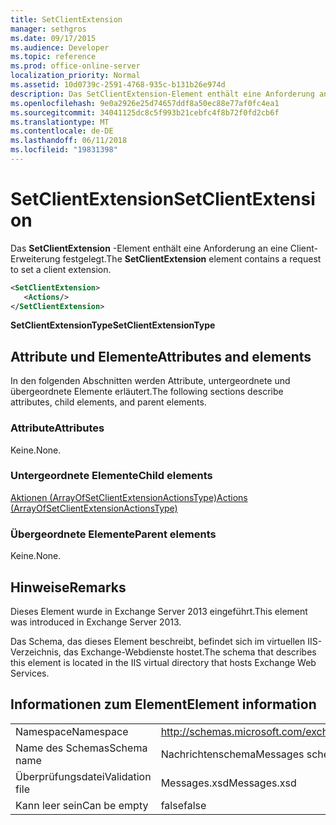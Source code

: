 ```yaml
---
title: SetClientExtension
manager: sethgros
ms.date: 09/17/2015
ms.audience: Developer
ms.topic: reference
ms.prod: office-online-server
localization_priority: Normal
ms.assetid: 10d0739c-2591-4768-935c-b131b26e974d
description: Das SetClientExtension-Element enthält eine Anforderung an eine Client-Erweiterung festgelegt.
ms.openlocfilehash: 9e0a2926e25d74657ddf8a50ec88e77af0fc4ea1
ms.sourcegitcommit: 34041125dc8c5f993b21cebfc4f8b72f0fd2cb6f
ms.translationtype: MT
ms.contentlocale: de-DE
ms.lasthandoff: 06/11/2018
ms.locfileid: "19831398"
---
```

# <a name="setclientextension"></a><span data-ttu-id="cf91d-103">SetClientExtension</span><span class="sxs-lookup"><span data-stu-id="cf91d-103">SetClientExtension</span></span>

<span data-ttu-id="cf91d-104">Das **SetClientExtension** -Element enthält eine Anforderung an eine Client-Erweiterung festgelegt.</span><span class="sxs-lookup"><span data-stu-id="cf91d-104">The **SetClientExtension** element contains a request to set a client extension.</span></span> 
  
```XML
<SetClientExtension>
   <Actions/>
</SetClientExtension>
```

 <span data-ttu-id="cf91d-105">**SetClientExtensionType**</span><span class="sxs-lookup"><span data-stu-id="cf91d-105">**SetClientExtensionType**</span></span>
## <a name="attributes-and-elements"></a><span data-ttu-id="cf91d-106">Attribute und Elemente</span><span class="sxs-lookup"><span data-stu-id="cf91d-106">Attributes and elements</span></span>

<span data-ttu-id="cf91d-107">In den folgenden Abschnitten werden Attribute, untergeordnete und übergeordnete Elemente erläutert.</span><span class="sxs-lookup"><span data-stu-id="cf91d-107">The following sections describe attributes, child elements, and parent elements.</span></span>
  
### <a name="attributes"></a><span data-ttu-id="cf91d-108">Attribute</span><span class="sxs-lookup"><span data-stu-id="cf91d-108">Attributes</span></span>

<span data-ttu-id="cf91d-109">Keine.</span><span class="sxs-lookup"><span data-stu-id="cf91d-109">None.</span></span>
  
### <a name="child-elements"></a><span data-ttu-id="cf91d-110">Untergeordnete Elemente</span><span class="sxs-lookup"><span data-stu-id="cf91d-110">Child elements</span></span>

[<span data-ttu-id="cf91d-111">Aktionen (ArrayOfSetClientExtensionActionsType)</span><span class="sxs-lookup"><span data-stu-id="cf91d-111">Actions (ArrayOfSetClientExtensionActionsType)</span></span>](actions-arrayofsetclientextensionactionstype.md)
  
### <a name="parent-elements"></a><span data-ttu-id="cf91d-112">Übergeordnete Elemente</span><span class="sxs-lookup"><span data-stu-id="cf91d-112">Parent elements</span></span>

<span data-ttu-id="cf91d-113">Keine.</span><span class="sxs-lookup"><span data-stu-id="cf91d-113">None.</span></span>
  
## <a name="remarks"></a><span data-ttu-id="cf91d-114">Hinweise</span><span class="sxs-lookup"><span data-stu-id="cf91d-114">Remarks</span></span>

<span data-ttu-id="cf91d-115">Dieses Element wurde in Exchange Server 2013 eingeführt.</span><span class="sxs-lookup"><span data-stu-id="cf91d-115">This element was introduced in Exchange Server 2013.</span></span>
  
<span data-ttu-id="cf91d-116">Das Schema, das dieses Element beschreibt, befindet sich im virtuellen IIS-Verzeichnis, das Exchange-Webdienste hostet.</span><span class="sxs-lookup"><span data-stu-id="cf91d-116">The schema that describes this element is located in the IIS virtual directory that hosts Exchange Web Services.</span></span>
  
## <a name="element-information"></a><span data-ttu-id="cf91d-117">Informationen zum Element</span><span class="sxs-lookup"><span data-stu-id="cf91d-117">Element information</span></span>

|||
|:-----|:-----|
|<span data-ttu-id="cf91d-118">Namespace</span><span class="sxs-lookup"><span data-stu-id="cf91d-118">Namespace</span></span>  <br/> |http://schemas.microsoft.com/exchange/services/2006/messages  <br/> |
|<span data-ttu-id="cf91d-119">Name des Schemas</span><span class="sxs-lookup"><span data-stu-id="cf91d-119">Schema name</span></span>  <br/> |<span data-ttu-id="cf91d-120">Nachrichtenschema</span><span class="sxs-lookup"><span data-stu-id="cf91d-120">Messages schema</span></span>  <br/> |
|<span data-ttu-id="cf91d-121">Überprüfungsdatei</span><span class="sxs-lookup"><span data-stu-id="cf91d-121">Validation file</span></span>  <br/> |<span data-ttu-id="cf91d-122">Messages.xsd</span><span class="sxs-lookup"><span data-stu-id="cf91d-122">Messages.xsd</span></span>  <br/> |
|<span data-ttu-id="cf91d-123">Kann leer sein</span><span class="sxs-lookup"><span data-stu-id="cf91d-123">Can be empty</span></span>  <br/> |<span data-ttu-id="cf91d-124">false</span><span class="sxs-lookup"><span data-stu-id="cf91d-124">false</span></span>  <br/> |
   

